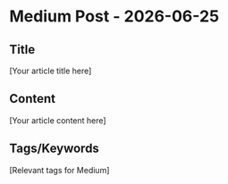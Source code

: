 # Medium Post - 2026-06-25

## Title
[Your article title here]

## Content
[Your article content here]

## Tags/Keywords
[Relevant tags for Medium]
